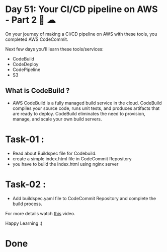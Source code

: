 # Day 51: Your CI/CD pipeline on AWS - Part 2 🚀 ☁

On your journey of making a CI/CD pipeline on AWS with these tools, you completed AWS CodeCommit.

Next few days you'll learn these tools/services:

- CodeBuild
- CodeDeploy
- CodePipeline
- S3

## What is CodeBuild ? 
- AWS CodeBuild is a fully managed build service in the cloud. CodeBuild compiles your source code, runs unit tests, and produces artifacts that are ready to deploy. CodeBuild eliminates the need to provision, manage, and scale your own build servers.

# Task-01 :
- Read about Buildspec file for Codebuild.
- create a simple index.html file in CodeCommit Repository
- you have to build the index.html using nginx server

# Task-02 :
- Add buildspec.yaml file to CodeCommit Repository and complete the build process.

For more details watch [this](https://youtu.be/p5i3cMCQ760) video.

Happy Learning :)

# Done



